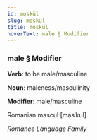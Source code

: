 ```yaml
---
id: moskül
slug: moskül
title: moskül
hoverText: male § Modifier
---
```


### male § Modifier

**Verb**: to be male/masculine

**Noun**: maleness/masculinity

**Modifier**: male/masculine

Romanian mascul [masˈkul]

*Romance Language Family*